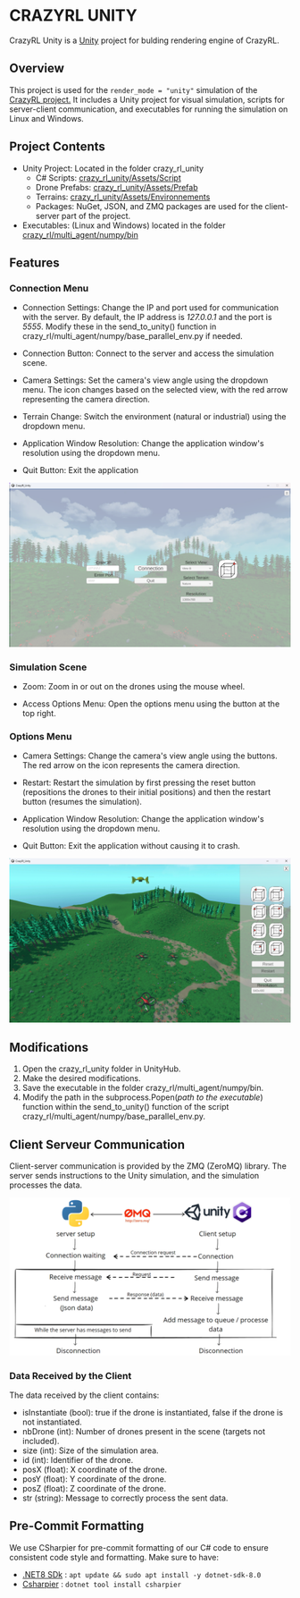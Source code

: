 # CRAZYRL UNITY

CrazyRL Unity is a [Unity](https://unity.com/fr) project for bulding rendering engine of CrazyRL.

## Overview

This project is used for the `render_mode = "unity"` simulation of the [CrazyRL project.](https://github.com/ffelten/CrazyRL) It includes a Unity project for visual simulation, scripts for server-client communication, and executables for running the simulation on Linux and Windows.

## Project Contents

- Unity Project: Located in the folder crazy_rl_unity
    - C# Scripts: [crazy_rl_unity/Assets/Script](https://github.com/ffelten/CrazyRL/tree/main/crazy_rl_unity/Assets/Script)
    - Drone Prefabs:  [crazy_rl_unity/Assets/Prefab](https://github.com/ffelten/CrazyRL/tree/main/crazy_rl_unity/Assets/Prefab)
    - Terrains: [crazy_rl_unity/Assets/Environnements](https://github.com/ffelten/CrazyRL/tree/main/crazy_rl_unity/Assets/Environnements)
    - Packages: NuGet, JSON, and ZMQ packages are used for the client-server part of the project.
- Executables: (Linux and Windows) located in the folder [crazy_rl/multi_agent/numpy/bin](https://github.com/ffelten/CrazyRL/tree/main/crazy_rl/multi_agent/numpy/bin)

## Features

### Connection Menu

- Connection Settings: Change the IP and port used for communication with the server. By default, the IP address is *127.0.0.1* and the port is *5555*. Modify these in the send_to_unity() function in crazy_rl/multi_agent/numpy/base_parallel_env.py if needed.

- Connection Button: Connect to the server and access the simulation scene.

- Camera Settings: Set the camera's view angle using the dropdown menu. The icon changes based on the selected view, with the red arrow representing the camera direction.

- Terrain Change: Switch the environment (natural or industrial) using the dropdown menu.

- Application Window Resolution: Change the application window's resolution using the dropdown menu.

- Quit Button: Exit the application

<img src="Image/menu_connexion.png" alt="Connection Menu" width="600"/>

### Simulation Scene

- Zoom: Zoom in or out on the drones using the mouse wheel.

- Access Options Menu: Open the options menu using the button at the top right.

### Options Menu

- Camera Settings: Change the camera's view angle using the buttons. The red arrow on the icon represents the camera direction.

- Restart: Restart the simulation by first pressing the reset button (repositions the drones to their initial positions) and then the restart button (resumes the simulation).

- Application Window Resolution: Change the application window's resolution using the dropdown menu.

- Quit Button: Exit the application without causing it to crash.

<img src="Image/menu_option_unity.png" alt="Simulation Scene + Options Menu "  width="600"/>

## Modifications

1. Open the crazy_rl_unity folder in UnityHub.
2. Make the desired modifications.
3. Save the executable in the folder crazy_rl/multi_agent/numpy/bin.
4. Modify the path in the subprocess.Popen(*path to the executable*) function within the send_to_unity() function of the script crazy_rl/multi_agent/numpy/base_parallel_env.py.

## Client Serveur Communication

Client-server communication is provided by the ZMQ (ZeroMQ) library. The server sends instructions to the Unity simulation, and the simulation processes the data.

<img src="Image/Client_Serv.png" alt="communication diagram between python and c#"  width="600"/>

### Data Received by the Client

The data received by the client contains:

- isInstantiate (bool): true if the drone is instantiated, false if the drone is not instantiated.
- nbDrone (int): Number of drones present in the scene (targets not included).
- size (int): Size of the simulation area.
- id (int): Identifier of the drone.
- posX (float): X coordinate of the drone.
- posY (float): Y coordinate of the drone.
- posZ (float): Z coordinate of the drone.
- str (string): Message to correctly process the sent data.

## Pre-Commit Formatting

We use CSharpier for pre-commit formatting of our C# code to ensure consistent code style and formatting. Make sure to have:

- [.NET8 SDk](https://dotnet.microsoft.com/en-us/download/dotnet/8.0) : `apt update && sudo apt install -y dotnet-sdk-8.0`
- [Csharpier](https://csharpier.com/docs/Installation) : `dotnet tool install csharpier`

